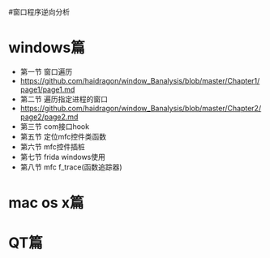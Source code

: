 #窗口程序逆向分析

# windows篇
* 第一节 窗口遍历
* https://github.com/haidragon/window_Banalysis/blob/master/Chapter1/page1/page1.md
* 第二节 遍历指定进程的窗口
* https://github.com/haidragon/window_Banalysis/blob/master/Chapter2/page2/page2.md
* 第三节 com接口hook
* 第五节 定位mfc控件类函数
* 第六节 mfc控件插桩
* 第七节 frida windows使用
* 第八节 mfc f_trace(函数追踪器)
# mac os x篇
# QT篇

